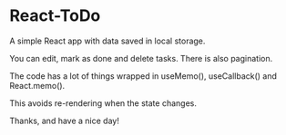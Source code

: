 <h1>React-ToDo</h1>
<p>A simple React app with data saved in local storage.</p>
<p>You can edit, mark as done and delete tasks. There is also pagination.</p>
<p>The code has a lot of things wrapped in useMemo(), useCallback() and React.memo().</p>
<p>This avoids re-rendering when the state changes.</p>

<p>Thanks, and have a nice day!</p>